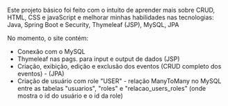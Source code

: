 Este projeto básico foi feito com o intuito de aprender mais sobre CRUD, HTML, CSS e javaScript e melhorar minhas habilidades nas tecnologias: Java, Spring Boot e Security, Thymeleaf (JSP), MySQL, JPA

No momento, o site contém:

- Conexão com o MySQL
- Thymeleaf nas pags. para input e output de dados (JSP)
- Criação, exibição, edição e exclusão dos eventos (CRUD completo dos eventos) - (JPA)
- Criação de usuário com role "USER" - relação ManyToMany no MySQL entre as tabelas "usuarios", "roles" e "relacao_users_roles" (onde mostra o id do usuário e o id da role)